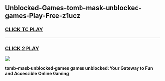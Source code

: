 
## Unblocked-Games-tomb-mask-unblocked-games-Play-Free-z1ucz
<h3>
<a href="https://premium76.site?title=tomb-mask-unblocked-games&ref=10A">CLICK TO PLAY</a></h3>
<hr>

<h3>
<a href="https://premium76.site?title=tomb-mask-unblocked-games&ref=10A">CLICK 2 PLAY</a>
  
</h3>

<a href="https://premium76.site?title=tomb-mask-unblocked-games&ref=10A"><img src="https://clearcache.store/games.png"></a>


**tomb-mask-unblocked-games games unblocked: Your Gateway to Fun and Accessible Online Gaming**
